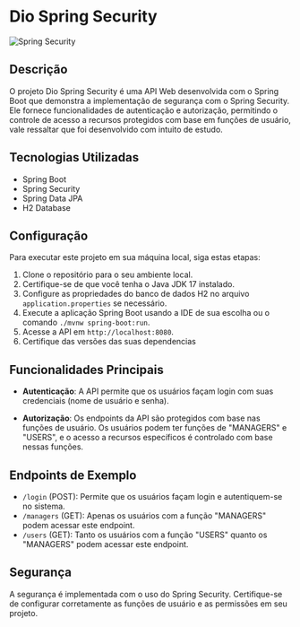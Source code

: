 # Dio Spring Security

<img src="https://hermes.dio.me/articles/cover/d4bca4a7-c2ee-44b0-ac2f-2ecc0d1a1ac2.png" alt="Spring Security" />

## Descrição

O projeto Dio Spring Security é uma API Web desenvolvida com o Spring Boot que demonstra a implementação de segurança com o Spring Security. Ele fornece funcionalidades de autenticação e autorização, permitindo o controle de acesso a recursos protegidos com base em funções de usuário, vale ressaltar que foi desenvolvido com intuito de estudo.

## Tecnologias Utilizadas

- Spring Boot
- Spring Security
- Spring Data JPA
- H2 Database

## Configuração

Para executar este projeto em sua máquina local, siga estas etapas:

1. Clone o repositório para o seu ambiente local.
2. Certifique-se de que você tenha o Java JDK 17 instalado.
3. Configure as propriedades do banco de dados H2 no arquivo `application.properties` se necessário.
4. Execute a aplicação Spring Boot usando a IDE de sua escolha ou o comando `./mvnw spring-boot:run`.
5. Acesse a API em `http://localhost:8080`.
6. Certifique das versões das suas dependencias 

## Funcionalidades Principais

- **Autenticação**: A API permite que os usuários façam login com suas credenciais (nome de usuário e senha).

- **Autorização**: Os endpoints da API são protegidos com base nas funções de usuário. Os usuários podem ter funções de "MANAGERS" e "USERS", e o acesso a recursos específicos é controlado com base nessas funções.

## Endpoints de Exemplo

- `/login` (POST): Permite que os usuários façam login e autentiquem-se no sistema.
- `/managers` (GET): Apenas os usuários com a função "MANAGERS" podem acessar este endpoint.
- `/users` (GET): Tanto os usuários com a função "USERS" quanto os "MANAGERS" podem acessar este endpoint.

## Segurança

A segurança é implementada com o uso do Spring Security. Certifique-se de configurar corretamente as funções de usuário e as permissões em seu projeto.

